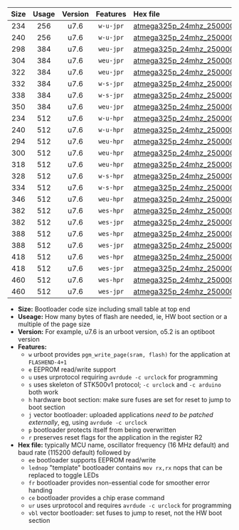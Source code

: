 |Size|Usage|Version|Features|Hex file|
|:-:|:-:|:-:|:-:|:--|
|234|256|u7.6|`w-u-jpr`|[atmega325p_24mhz_250000bps_ur_vbl.hex](https://raw.githubusercontent.com/stefanrueger/urboot/main//atmega325p_24mhz_250000bps_ur_vbl.hex)|
|240|256|u7.6|`w-u-jpr`|[atmega325p_24mhz_250000bps_lednop_ur_vbl.hex](https://raw.githubusercontent.com/stefanrueger/urboot/main//atmega325p_24mhz_250000bps_lednop_ur_vbl.hex)|
|298|384|u7.6|`weu-jpr`|[atmega325p_24mhz_250000bps_ee_ur_vbl.hex](https://raw.githubusercontent.com/stefanrueger/urboot/main//atmega325p_24mhz_250000bps_ee_ur_vbl.hex)|
|304|384|u7.6|`weu-jpr`|[atmega325p_24mhz_250000bps_ee_lednop_ur_vbl.hex](https://raw.githubusercontent.com/stefanrueger/urboot/main//atmega325p_24mhz_250000bps_ee_lednop_ur_vbl.hex)|
|322|384|u7.6|`weu-jpr`|[atmega325p_24mhz_250000bps_ee_lednop_fr_ur_vbl.hex](https://raw.githubusercontent.com/stefanrueger/urboot/main//atmega325p_24mhz_250000bps_ee_lednop_fr_ur_vbl.hex)|
|332|384|u7.6|`w-s-jpr`|[atmega325p_24mhz_250000bps_vbl.hex](https://raw.githubusercontent.com/stefanrueger/urboot/main//atmega325p_24mhz_250000bps_vbl.hex)|
|338|384|u7.6|`w-s-jpr`|[atmega325p_24mhz_250000bps_lednop_vbl.hex](https://raw.githubusercontent.com/stefanrueger/urboot/main//atmega325p_24mhz_250000bps_lednop_vbl.hex)|
|350|384|u7.6|`weu-jpr`|[atmega325p_24mhz_250000bps_ee_lednop_fr_ce_ur_vbl.hex](https://raw.githubusercontent.com/stefanrueger/urboot/main//atmega325p_24mhz_250000bps_ee_lednop_fr_ce_ur_vbl.hex)|
|234|512|u7.6|`w-u-hpr`|[atmega325p_24mhz_250000bps_ur.hex](https://raw.githubusercontent.com/stefanrueger/urboot/main//atmega325p_24mhz_250000bps_ur.hex)|
|240|512|u7.6|`w-u-hpr`|[atmega325p_24mhz_250000bps_lednop_ur.hex](https://raw.githubusercontent.com/stefanrueger/urboot/main//atmega325p_24mhz_250000bps_lednop_ur.hex)|
|294|512|u7.6|`weu-hpr`|[atmega325p_24mhz_250000bps_ee_ur.hex](https://raw.githubusercontent.com/stefanrueger/urboot/main//atmega325p_24mhz_250000bps_ee_ur.hex)|
|300|512|u7.6|`weu-hpr`|[atmega325p_24mhz_250000bps_ee_lednop_ur.hex](https://raw.githubusercontent.com/stefanrueger/urboot/main//atmega325p_24mhz_250000bps_ee_lednop_ur.hex)|
|318|512|u7.6|`weu-hpr`|[atmega325p_24mhz_250000bps_ee_lednop_fr_ur.hex](https://raw.githubusercontent.com/stefanrueger/urboot/main//atmega325p_24mhz_250000bps_ee_lednop_fr_ur.hex)|
|328|512|u7.6|`w-s-hpr`|[atmega325p_24mhz_250000bps.hex](https://raw.githubusercontent.com/stefanrueger/urboot/main//atmega325p_24mhz_250000bps.hex)|
|334|512|u7.6|`w-s-hpr`|[atmega325p_24mhz_250000bps_lednop.hex](https://raw.githubusercontent.com/stefanrueger/urboot/main//atmega325p_24mhz_250000bps_lednop.hex)|
|346|512|u7.6|`weu-hpr`|[atmega325p_24mhz_250000bps_ee_lednop_fr_ce_ur.hex](https://raw.githubusercontent.com/stefanrueger/urboot/main//atmega325p_24mhz_250000bps_ee_lednop_fr_ce_ur.hex)|
|382|512|u7.6|`wes-hpr`|[atmega325p_24mhz_250000bps_ee.hex](https://raw.githubusercontent.com/stefanrueger/urboot/main//atmega325p_24mhz_250000bps_ee.hex)|
|382|512|u7.6|`wes-jpr`|[atmega325p_24mhz_250000bps_ee_vbl.hex](https://raw.githubusercontent.com/stefanrueger/urboot/main//atmega325p_24mhz_250000bps_ee_vbl.hex)|
|388|512|u7.6|`wes-hpr`|[atmega325p_24mhz_250000bps_ee_lednop.hex](https://raw.githubusercontent.com/stefanrueger/urboot/main//atmega325p_24mhz_250000bps_ee_lednop.hex)|
|388|512|u7.6|`wes-jpr`|[atmega325p_24mhz_250000bps_ee_lednop_vbl.hex](https://raw.githubusercontent.com/stefanrueger/urboot/main//atmega325p_24mhz_250000bps_ee_lednop_vbl.hex)|
|418|512|u7.6|`wes-hpr`|[atmega325p_24mhz_250000bps_ee_lednop_fr.hex](https://raw.githubusercontent.com/stefanrueger/urboot/main//atmega325p_24mhz_250000bps_ee_lednop_fr.hex)|
|418|512|u7.6|`wes-jpr`|[atmega325p_24mhz_250000bps_ee_lednop_fr_vbl.hex](https://raw.githubusercontent.com/stefanrueger/urboot/main//atmega325p_24mhz_250000bps_ee_lednop_fr_vbl.hex)|
|460|512|u7.6|`wes-hpr`|[atmega325p_24mhz_250000bps_ee_lednop_fr_ce.hex](https://raw.githubusercontent.com/stefanrueger/urboot/main//atmega325p_24mhz_250000bps_ee_lednop_fr_ce.hex)|
|460|512|u7.6|`wes-jpr`|[atmega325p_24mhz_250000bps_ee_lednop_fr_ce_vbl.hex](https://raw.githubusercontent.com/stefanrueger/urboot/main//atmega325p_24mhz_250000bps_ee_lednop_fr_ce_vbl.hex)|

- **Size:** Bootloader code size including small table at top end
- **Useage:** How many bytes of flash are needed, ie, HW boot section or a multiple of the page size
- **Version:** For example, u7.6 is an urboot version, o5.2 is an optiboot version
- **Features:**
  + `w` urboot provides `pgm_write_page(sram, flash)` for the application at `FLASHEND-4+1`
  + `e` EEPROM read/write support
  + `u` uses urprotocol requiring `avrdude -c urclock` for programming
  + `s` uses skeleton of STK500v1 protocol; `-c urclock` and `-c arduino` both work
  + `h` hardware boot section: make sure fuses are set for reset to jump to boot section
  + `j` vector bootloader: uploaded applications *need to be patched externally*, eg, using `avrdude -c urclock`
  + `p` bootloader protects itself from being overwritten
  + `r` preserves reset flags for the application in the register R2
- **Hex file:** typically MCU name, oscillator frequency (16 MHz default) and baud rate (115200 default) followed by
  + `ee` bootloader supports EEPROM read/write
  + `lednop` "template" bootloader contains `mov rx,rx` nops that can be replaced to toggle LEDs
  + `fr` bootloader provides non-essential code for smoother error handing
  + `ce` bootloader provides a chip erase command
  + `ur` uses urprotocol and requires `avrdude -c urclock` for programming
  + `vbl` vector bootloader: set fuses to jump to reset, not the HW boot section
